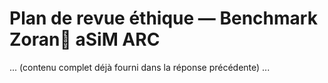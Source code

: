 # Plan de revue éthique — Benchmark Zoran🦋 aSiM ARC
... (contenu complet déjà fourni dans la réponse précédente) ...
